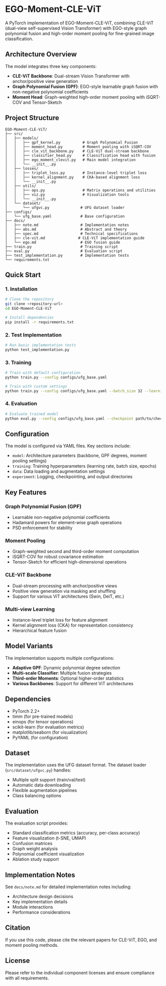 # EGO-Moment-CLE-ViT

A PyTorch implementation of EGO-Moment-CLE-ViT, combining CLE-ViT (dual-view self-supervised Vision Transformer) with EGO-style graph polynomial fusion and high-order moment pooling for fine-grained image classification.

## Architecture Overview

The model integrates three key components:

- **CLE-ViT Backbone**: Dual-stream Vision Transformer with anchor/positive view generation
- **Graph Polynomial Fusion (GPF)**: EGO-style learnable graph fusion with non-negative polynomial coefficients
- **Moment Head**: Graph-weighted high-order moment pooling with iSQRT-COV and Tensor-Sketch

## Project Structure

```
EGO-Moment-CLE-ViT/
├── src/
│   ├── models/
│   │   ├── gpf_kernel.py          # Graph Polynomial Fusion
│   │   ├── moment_head.py         # Moment pooling with iSQRT-COV
│   │   ├── cle_vit_backbone.py    # CLE-ViT dual-stream backbone
│   │   ├── classifier_head.py     # Classification head with fusion
│   │   ├── ego_moment_clevit.py   # Main model integration
│   │   └── __init__.py
│   ├── losses/
│   │   ├── triplet_loss.py        # Instance-level triplet loss
│   │   ├── kernel_alignment.py    # CKA-based alignment loss
│   │   └── __init__.py
│   ├── utils/
│   │   ├── ops.py                 # Matrix operations and utilities
│   │   ├── viz.py                 # Visualization tools
│   │   └── __init__.py
│   └── dataset/
│       └── ufgvc.py              # UFG dataset loader
├── configs/
│   └── ufg_base.yaml             # Base configuration
├── docs/
│   ├── note.md                   # Implementation notes
│   ├── abs.md                    # Abstract and theory
│   ├── spec.md                   # Technical specifications
│   ├── cle-vit.md               # CLE-ViT implementation guide
│   └── ego.md                    # EGO fusion guide
├── train.py                      # Training script
├── eval.py                       # Evaluation script
├── test_implementation.py        # Implementation tests
└── requirements.txt
```

## Quick Start

### 1. Installation

```bash
# Clone the repository
git clone <repository-url>
cd EGO-Moment-CLE-ViT

# Install dependencies
pip install -r requirements.txt
```

### 2. Test Implementation

```bash
# Run basic implementation tests
python test_implementation.py
```

### 3. Training

```bash
# Train with default configuration
python train.py --config configs/ufg_base.yaml

# Train with custom settings
python train.py --config configs/ufg_base.yaml --batch_size 32 --learning_rate 0.001
```

### 4. Evaluation

```bash
# Evaluate trained model
python eval.py --config configs/ufg_base.yaml --checkpoint path/to/checkpoint.pth
```

## Configuration

The model is configured via YAML files. Key sections include:

- `model`: Architecture parameters (backbone, GPF degrees, moment pooling settings)
- `training`: Training hyperparameters (learning rate, batch size, epochs)
- `data`: Data loading and augmentation settings
- `experiment`: Logging, checkpointing, and output directories

## Key Features

### Graph Polynomial Fusion (GPF)

- Learnable non-negative polynomial coefficients
- Hadamard powers for element-wise graph operations  
- PSD enforcement for stability

### Moment Pooling

- Graph-weighted second and third-order moment computation
- iSQRT-COV for robust covariance estimation
- Tensor-Sketch for efficient high-dimensional operations

### CLE-ViT Backbone

- Dual-stream processing with anchor/positive views
- Positive view generation via masking and shuffling
- Support for various ViT architectures (Swin, DeiT, etc.)

### Multi-view Learning

- Instance-level triplet loss for feature alignment
- Kernel alignment loss (CKA) for representation consistency
- Hierarchical feature fusion

## Model Variants

The implementation supports multiple configurations:

- **Adaptive GPF**: Dynamic polynomial degree selection
- **Multi-scale Classifier**: Multiple fusion strategies
- **Third-order Moments**: Optional higher-order statistics
- **Various Backbones**: Support for different ViT architectures

## Dependencies

- PyTorch 2.2+
- timm (for pre-trained models)
- einops (for tensor operations)
- scikit-learn (for evaluation metrics)
- matplotlib/seaborn (for visualization)
- PyYAML (for configuration)

## Dataset

The implementation uses the UFG dataset format. The dataset loader (`src/dataset/ufgvc.py`) handles:

- Multiple split support (train/val/test)
- Automatic data downloading
- Flexible augmentation pipelines
- Class balancing options

## Evaluation

The evaluation script provides:

- Standard classification metrics (accuracy, per-class accuracy)
- Feature visualization (t-SNE, UMAP)
- Confusion matrices
- Graph weight analysis
- Polynomial coefficient visualization
- Ablation study support

## Implementation Notes

See `docs/note.md` for detailed implementation notes including:

- Architecture design decisions
- Key implementation details
- Module interactions
- Performance considerations

## Citation

If you use this code, please cite the relevant papers for CLE-ViT, EGO, and moment pooling methods.

## License

Please refer to the individual component licenses and ensure compliance with all requirements.